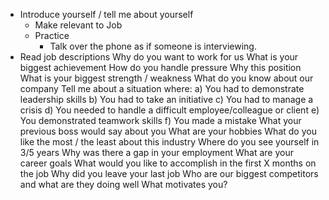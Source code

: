* Introduce yourself / tell me about yourself
  * Make relevant to Job
  * Practice
    * Talk over the phone as if someone is interviewing.
* Read job descriptions	
Why do you want to work for us
What is your biggest achievement
How do you handle pressure
Why this position
What is your biggest strength / weakness
What do you know about our company
Tell me about a situation where:
a) You had to demonstrate leadership skills
b) You had to take an initiative
c) You had to manage a crisis
d) You needed to handle a difficult employee/colleague or client
e) You demonstrated teamwork skills
f) You made a mistake
What your previous boss would say about you
What are your hobbies
What do you like the most / the least about this industry
Where do you see yourself in 3/5 years
Why was there a gap in your employment
What are your career goals
What would you like to accomplish in the first X months on the job
Why did you leave your last job
Who are our biggest competitors and what are they doing well
What motivates you? 

